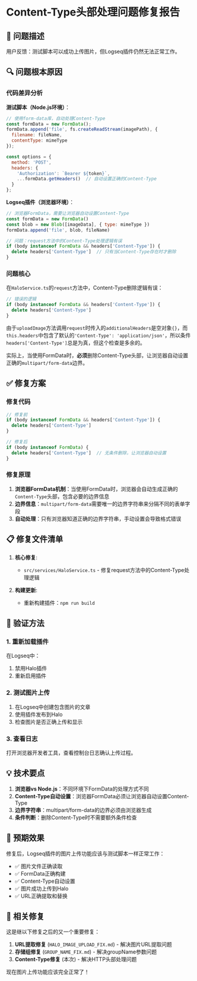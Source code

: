 # Content-Type头部处理问题修复报告

## 🎯 问题描述

用户反馈：测试脚本可以成功上传图片，但Logseq插件仍然无法正常工作。

## 🔍 问题根本原因

### 代码差异分析

**测试脚本（Node.js环境）**：
```javascript
// 使用form-data库，自动处理Content-Type
const formData = new FormData();
formData.append('file', fs.createReadStream(imagePath), {
  filename: fileName,
  contentType: mimeType
});

const options = {
  method: 'POST',
  headers: {
    'Authorization': `Bearer ${token}`,
    ...formData.getHeaders()  // 自动设置正确的Content-Type
  }
};
```

**Logseq插件（浏览器环境）**：
```javascript
// 浏览器FormData，需要让浏览器自动设置Content-Type
const formData = new FormData()
const blob = new Blob([imageData], { type: mimeType })
formData.append('file', blob, fileName)

// 问题：request方法中的Content-Type处理逻辑有误
if (body instanceof FormData && headers['Content-Type']) {
  delete headers['Content-Type']  // 只有当Content-Type存在时才删除
}
```

### 问题核心

在`HaloService.ts`的`request`方法中，Content-Type删除逻辑有误：

```javascript
// 错误的逻辑
if (body instanceof FormData && headers['Content-Type']) {
  delete headers['Content-Type']
}
```

由于`uploadImage`方法调用`request`时传入的`additionalHeaders`是空对象`{}`，而`this.headers`中包含了默认的`'Content-Type': 'application/json'`，所以条件`headers['Content-Type']`总是为真，但这个检查是多余的。

实际上，当使用FormData时，**必须**删除Content-Type头部，让浏览器自动设置正确的`multipart/form-data`边界。

## ✅ 修复方案

### 修复代码
```javascript
// 修复前
if (body instanceof FormData && headers['Content-Type']) {
  delete headers['Content-Type']
}

// 修复后
if (body instanceof FormData) {
  delete headers['Content-Type']  // 无条件删除，让浏览器自动设置
}
```

### 修复原理

1. **浏览器FormData机制**：当使用FormData时，浏览器会自动生成正确的`Content-Type`头部，包含必要的边界信息
2. **边界信息**：`multipart/form-data`需要唯一的边界字符串来分隔不同的表单字段
3. **自动处理**：只有浏览器知道正确的边界字符串，手动设置会导致格式错误

## 📋 修复文件清单

1. **核心修复**:
   - `src/services/HaloService.ts` - 修复request方法中的Content-Type处理逻辑

2. **构建更新**:
   - 重新构建插件：`npm run build`

## 🔧 验证方法

### 1. 重新加载插件
在Logseq中：
1. 禁用Halo插件
2. 重新启用插件

### 2. 测试图片上传
1. 在Logseq中创建包含图片的文章
2. 使用插件发布到Halo
3. 检查图片是否正确上传和显示

### 3. 查看日志
打开浏览器开发者工具，查看控制台日志确认上传过程。

## 💡 技术要点

1. **浏览器vs Node.js**：不同环境下FormData的处理方式不同
2. **Content-Type自动设置**：浏览器FormData必须让浏览器自动设置Content-Type
3. **边界字符串**：multipart/form-data的边界必须由浏览器生成
4. **条件判断**：删除Content-Type时不需要额外条件检查

## 🎉 预期效果

修复后，Logseq插件的图片上传功能应该与测试脚本一样正常工作：

- ✅ 图片文件正确读取
- ✅ FormData正确构建
- ✅ Content-Type自动设置
- ✅ 图片成功上传到Halo
- ✅ URL正确提取和替换

## 🔄 相关修复

这是继以下修复之后的又一个重要修复：
1. **URL提取修复** (`HALO_IMAGE_UPLOAD_FIX.md`) - 解决图片URL提取问题
2. **存储组修复** (`GROUP_NAME_FIX.md`) - 解决groupName参数问题
3. **Content-Type修复** (本次) - 解决HTTP头部处理问题

现在图片上传功能应该完全正常了！